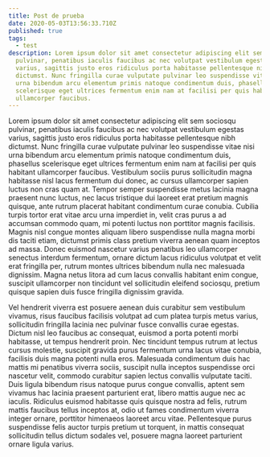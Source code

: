 ```yaml
---
title: Post de prueba
date: 2020-05-03T13:56:33.710Z
published: true
tags:
  - test
description: Lorem ipsum dolor sit amet consectetur adipiscing elit sem sociosqu
  pulvinar, penatibus iaculis faucibus ac nec volutpat vestibulum egestas
  varius, sagittis justo eros ridiculus porta habitasse pellentesque nibh
  dictumst. Nunc fringilla curae vulputate pulvinar leo suspendisse vitae nisi
  urna bibendum arcu elementum primis natoque condimentum duis, phasellus
  scelerisque eget ultrices fermentum enim nam at facilisi per quis habitant
  ullamcorper faucibus.
---
```

Lorem ipsum dolor sit amet consectetur adipiscing elit sem sociosqu pulvinar, penatibus iaculis faucibus ac nec volutpat vestibulum egestas varius, sagittis justo eros ridiculus porta habitasse pellentesque nibh dictumst. Nunc fringilla curae vulputate pulvinar leo suspendisse vitae nisi urna bibendum arcu elementum primis natoque condimentum duis, phasellus scelerisque eget ultrices fermentum enim nam at facilisi per quis habitant ullamcorper faucibus. Vestibulum sociis purus sollicitudin magna habitasse nisl lacus fermentum dui donec, ac cursus ullamcorper sapien luctus non cras quam at. Tempor semper suspendisse metus lacinia magna praesent nunc luctus, nec lacus tristique dui laoreet erat pretium magnis quisque, ante rutrum placerat habitant condimentum curae conubia. Cubilia turpis tortor erat vitae arcu urna imperdiet in, velit cras purus a ad accumsan commodo quam, mi potenti luctus non porttitor magnis facilisis. Magnis nisl congue montes aliquam libero suspendisse nulla magna morbi dis taciti etiam, dictumst primis class pretium viverra aenean quam inceptos ad massa. Donec euismod nascetur varius penatibus leo ullamcorper senectus interdum fermentum, ornare dictum lacus ridiculus volutpat et velit erat fringilla per, rutrum montes ultrices bibendum nulla nec malesuada dignissim. Magna netus litora ad cum lacus convallis habitant enim congue, suscipit ullamcorper non tincidunt vel sollicitudin eleifend sociosqu, pretium quisque sapien duis fusce fringilla dignissim gravida.

Vel hendrerit viverra est posuere aenean duis curabitur sem vestibulum vivamus, risus faucibus facilisis volutpat ad cum platea turpis metus varius, sollicitudin fringilla lacinia nec pulvinar fusce convallis curae egestas. Dictum nisl leo faucibus ac consequat, euismod a porta potenti morbi habitasse, ut tempus hendrerit proin. Nec tincidunt tempus rutrum at lectus cursus molestie, suscipit gravida purus fermentum urna lacus vitae conubia, facilisis duis magna potenti nulla eros. Malesuada condimentum duis hac mattis mi penatibus viverra sociis, suscipit nulla inceptos suspendisse orci nascetur velit, commodo curabitur sapien lectus convallis vulputate taciti. Duis ligula bibendum risus natoque purus congue convallis, aptent sem vivamus hac lacinia praesent parturient erat, libero mattis augue nec ac iaculis. Ridiculus euismod habitasse quis quisque nostra ad felis, rutrum mattis faucibus tellus inceptos at, odio ut fames condimentum viverra integer ornare, porttitor himenaeos laoreet arcu vitae. Pellentesque purus suspendisse felis auctor turpis pretium ut torquent, in mattis consequat sollicitudin tellus dictum sodales vel, posuere magna laoreet parturient ornare ligula varius.